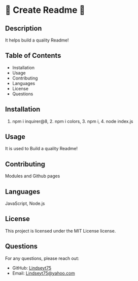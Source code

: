 # 📖 Create Readme 📖 #

## Description
It helps build a quality Readme!

## Table of Contents
- Installation
- Usage
- Contributing
- Languages
- License
- Questions

## Installation
 1. npm i inquirer@8, 2. npm i colors, 3. npm i, 4. node index.js

## Usage
It is used to Build a quality Readme!

## Contributing
Modules and Github pages

## Languages
 JavaScript, Node.js

## License
This project is licensed under the MIT License license.

## Questions
For any questions, please reach out:
- GitHub: [Lindseyt75](https://github.com/Lindseyt75)
- Email: Lindseyt75@yahoo.com

